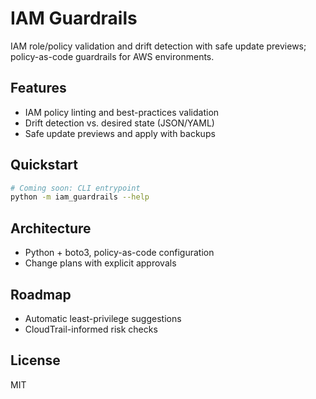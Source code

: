 # IAM Guardrails

IAM role/policy validation and drift detection with safe update previews; policy-as-code guardrails for AWS environments.

## Features
- IAM policy linting and best-practices validation
- Drift detection vs. desired state (JSON/YAML)
- Safe update previews and apply with backups

## Quickstart
```bash
# Coming soon: CLI entrypoint
python -m iam_guardrails --help
```

## Architecture
- Python + boto3, policy-as-code configuration
- Change plans with explicit approvals

## Roadmap
- Automatic least-privilege suggestions
- CloudTrail-informed risk checks

## License
MIT
